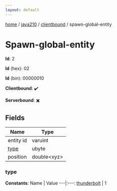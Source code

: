 ```yaml
---
layout: default
---
```


[home](/)  /  [java210](/protocol/java210)  /  [clientbound](/protocol/java210/clientbound)  /  spawn-global-entity

# Spawn-global-entity

**Id**: 2

**Id** (hex): 02

**Id** (bin): 00000010

**Clientbound**: ✔️

**Serverbound**: ✖️

## Fields

Name | Type
---|---
entity id | varuint
[type](#type) | ubyte
position | double&lt;xyz&gt;

### type

**Constants**:
Name | Value
---|:---:
[thunderbolt](type_thunderbolt) | 1

